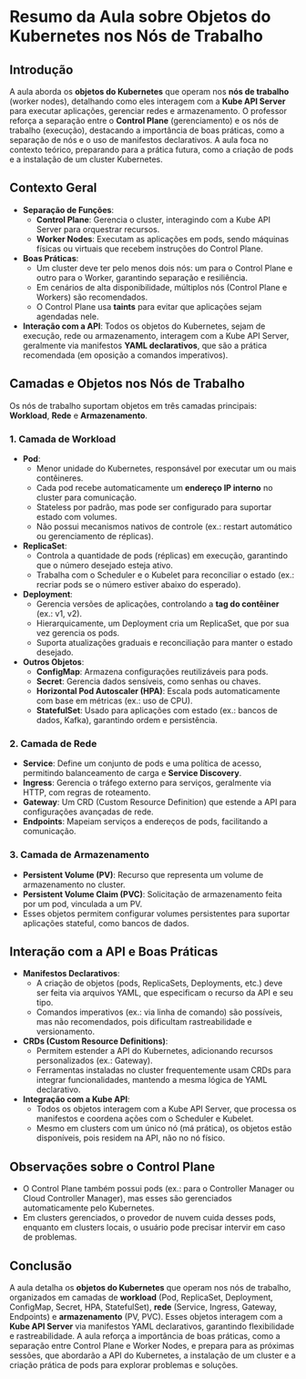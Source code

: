 # Resumo da Aula sobre Objetos do Kubernetes nos Nós de Trabalho

## Introdução
A aula aborda os **objetos do Kubernetes** que operam nos **nós de trabalho** (worker nodes), detalhando como eles interagem com a **Kube API Server** para executar aplicações, gerenciar redes e armazenamento. O professor reforça a separação entre o **Control Plane** (gerenciamento) e os nós de trabalho (execução), destacando a importância de boas práticas, como a separação de nós e o uso de manifestos declarativos. A aula foca no contexto teórico, preparando para a prática futura, como a criação de pods e a instalação de um cluster Kubernetes.

## Contexto Geral
- **Separação de Funções**:
  - **Control Plane**: Gerencia o cluster, interagindo com a Kube API Server para orquestrar recursos.
  - **Worker Nodes**: Executam as aplicações em pods, sendo máquinas físicas ou virtuais que recebem instruções do Control Plane.
- **Boas Práticas**:
  - Um cluster deve ter pelo menos dois nós: um para o Control Plane e outro para o Worker, garantindo separação e resiliência.
  - Em cenários de alta disponibilidade, múltiplos nós (Control Plane e Workers) são recomendados.
  - O Control Plane usa **taints** para evitar que aplicações sejam agendadas nele.
- **Interação com a API**: Todos os objetos do Kubernetes, sejam de execução, rede ou armazenamento, interagem com a Kube API Server, geralmente via manifestos **YAML declarativos**, que são a prática recomendada (em oposição a comandos imperativos).

## Camadas e Objetos nos Nós de Trabalho
Os nós de trabalho suportam objetos em três camadas principais: **Workload**, **Rede** e **Armazenamento**.

### 1. Camada de Workload
- **Pod**:
  - Menor unidade do Kubernetes, responsável por executar um ou mais contêineres.
  - Cada pod recebe automaticamente um **endereço IP interno** no cluster para comunicação.
  - Stateless por padrão, mas pode ser configurado para suportar estado com volumes.
  - Não possui mecanismos nativos de controle (ex.: restart automático ou gerenciamento de réplicas).
- **ReplicaSet**:
  - Controla a quantidade de pods (réplicas) em execução, garantindo que o número desejado esteja ativo.
  - Trabalha com o Scheduler e o Kubelet para reconciliar o estado (ex.: recriar pods se o número estiver abaixo do esperado).
- **Deployment**:
  - Gerencia versões de aplicações, controlando a **tag do contêiner** (ex.: v1, v2).
  - Hierarquicamente, um Deployment cria um ReplicaSet, que por sua vez gerencia os pods.
  - Suporta atualizações graduais e reconciliação para manter o estado desejado.
- **Outros Objetos**:
  - **ConfigMap**: Armazena configurações reutilizáveis para pods.
  - **Secret**: Gerencia dados sensíveis, como senhas ou chaves.
  - **Horizontal Pod Autoscaler (HPA)**: Escala pods automaticamente com base em métricas (ex.: uso de CPU).
  - **StatefulSet**: Usado para aplicações com estado (ex.: bancos de dados, Kafka), garantindo ordem e persistência.

### 2. Camada de Rede
- **Service**: Define um conjunto de pods e uma política de acesso, permitindo balanceamento de carga e **Service Discovery**.
- **Ingress**: Gerencia o tráfego externo para serviços, geralmente via HTTP, com regras de roteamento.
- **Gateway**: Um CRD (Custom Resource Definition) que estende a API para configurações avançadas de rede.
- **Endpoints**: Mapeiam serviços a endereços de pods, facilitando a comunicação.

### 3. Camada de Armazenamento
- **Persistent Volume (PV)**: Recurso que representa um volume de armazenamento no cluster.
- **Persistent Volume Claim (PVC)**: Solicitação de armazenamento feita por um pod, vinculada a um PV.
- Esses objetos permitem configurar volumes persistentes para suportar aplicações stateful, como bancos de dados.

## Interação com a API e Boas Práticas
- **Manifestos Declarativos**:
  - A criação de objetos (pods, ReplicaSets, Deployments, etc.) deve ser feita via arquivos YAML, que especificam o recurso da API e seu tipo.
  - Comandos imperativos (ex.: via linha de comando) são possíveis, mas não recomendados, pois dificultam rastreabilidade e versionamento.
- **CRDs (Custom Resource Definitions)**:
  - Permitem estender a API do Kubernetes, adicionando recursos personalizados (ex.: Gateway).
  - Ferramentas instaladas no cluster frequentemente usam CRDs para integrar funcionalidades, mantendo a mesma lógica de YAML declarativo.
- **Integração com a Kube API**:
  - Todos os objetos interagem com a Kube API Server, que processa os manifestos e coordena ações com o Scheduler e Kubelet.
  - Mesmo em clusters com um único nó (má prática), os objetos estão disponíveis, pois residem na API, não no nó físico.

## Observações sobre o Control Plane
- O Control Plane também possui pods (ex.: para o Controller Manager ou Cloud Controller Manager), mas esses são gerenciados automaticamente pelo Kubernetes.
- Em clusters gerenciados, o provedor de nuvem cuida desses pods, enquanto em clusters locais, o usuário pode precisar intervir em caso de problemas.

## Conclusão
A aula detalha os **objetos do Kubernetes** que operam nos nós de trabalho, organizados em camadas de **workload** (Pod, ReplicaSet, Deployment, ConfigMap, Secret, HPA, StatefulSet), **rede** (Service, Ingress, Gateway, Endpoints) e **armazenamento** (PV, PVC). Esses objetos interagem com a **Kube API Server** via manifestos YAML declarativos, garantindo flexibilidade e rastreabilidade. A aula reforça a importância de boas práticas, como a separação entre Control Plane e Worker Nodes, e prepara para as próximas sessões, que abordarão a API do Kubernetes, a instalação de um cluster e a criação prática de pods para explorar problemas e soluções.